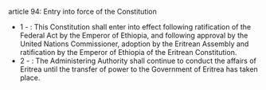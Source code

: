 article 94: Entry into force of the Constitution

<ul>
			<li>1 - : This Constitution shall enter into effect following ratification of the Federal Act by the Emperor of Ethiopia, and following approval by the United Nations Commissioner, adoption by the Eritrean Assembly and ratification by the Emperor of Ethiopia of the Eritrean Constitution.<ul>
			</ul></li>			<li>2 - : The Administering Authority shall continue to conduct the affairs of Eritrea until the transfer of power to the Government of Eritrea has taken place.<ul>
			</ul></li></ul>